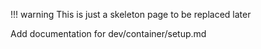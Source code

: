 !!! warning
    This is just a skeleton page to be replaced later


Add documentation for dev/container/setup.md
